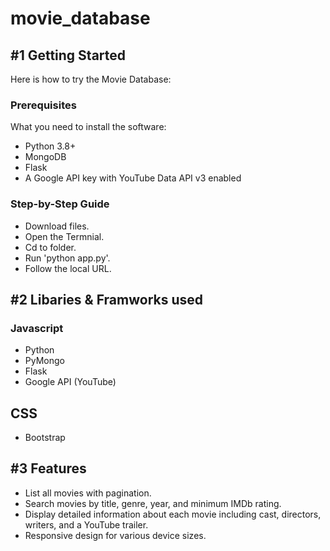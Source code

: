 # movie_database
## #1 Getting Started
Here is how to try the Movie Database:
### Prerequisites
What you need to install the software:
- Python 3.8+
- MongoDB
- Flask
- A Google API key with YouTube Data API v3 enabled
### Step-by-Step Guide
* Download files.
* Open the Termnial.
* Cd to folder.
* Run 'python app.py'.
* Follow the local URL.

## #2 Libaries & Framworks used
### Javascript
* Python
* PyMongo
* Flask
* Google API (YouTube)
## CSS
* Bootstrap


## #3 Features

- List all movies with pagination.
- Search movies by title, genre, year, and minimum IMDb rating.
- Display detailed information about each movie including cast, directors, writers, and a YouTube trailer.
- Responsive design for various device sizes.





